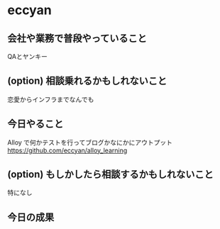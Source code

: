 # eccyan

## 会社や業務で普段やっていること
QAとヤンキー

## (option) 相談乗れるかもしれないこと
恋愛からインフラまでなんでも

## 今日やること
Alloy で何かテストを行ってブログかなにかにアウトプット
https://github.com/eccyan/alloy_learning

## (option) もしかしたら相談するかもしれないこと
特になし

## 今日の成果
